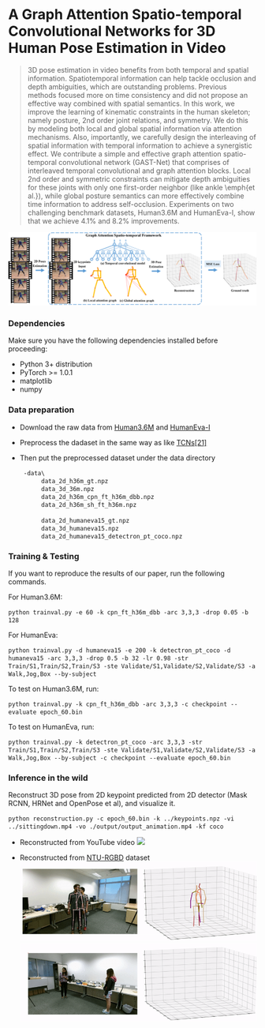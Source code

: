# A Graph Attention Spatio-temporal Convolutional Networks for 3D Human Pose Estimation in Video

>3D pose estimation in video benefits from both temporal and spatial information. Spatiotemporal information can help tackle occlusion and depth ambiguities, which are outstanding problems. Previous methods focused more on time consistency and did not propose an effective way combined with spatial semantics. In this work, we improve the learning of kinematic constraints in the human skeleton; namely posture, 2nd order joint relations, and symmetry. We do this by modeling both local and global spatial information via attention mechanisms. Also, importantly, we carefully design the interleaving of spatial information with temporal information to achieve a synergistic effect.
We contribute a simple and effective graph attention spatio-temporal convolutional network (GAST-Net) that comprises of interleaved temporal convolutional and graph attention blocks.
Local 2nd order and symmetric constraints can mitigate depth ambiguities for these joints with only one first-order neighbor (like ankle \emph{et al.}), while global posture semantics can more effectively combine time information to address self-occlusion. 
Experiments on two challenging benchmark datasets, Human3.6M and HumanEva-I, show that we achieve 4.1\% and 8.2\% improvements.

<img align=center>![GAST-Net Framework](./image/model.png)


### Dependencies
Make sure you have the following dependencies installed before proceeding:
- Python 3+ distribution
- PyTorch >= 1.0.1
- matplotlib
- numpy

### Data preparation
- Download the raw data from [Human3.6M](http://vision.imar.ro/human3.6m) and [HumanEva-I](http://humaneva.is.tue.mpg.de/)
- Preprocess the dadaset in the same way as like [TCNs[21]](https://github.com/facebookresearch/VideoPose3D/blob/master/DATASETS.md)
- Then put the preprocessed dataset under the data directory

       -data\
            data_2d_h36m_gt.npz
            data_3d_36m.npz
            data_2d_h36m_cpn_ft_h36m_dbb.npz
            data_2d_h36m_sh_ft_h36m.npz
        
            data_2d_humaneva15_gt.npz
            data_3d_humaneva15.npz
            data_2d_humaneva15_detectron_pt_coco.npz

### Training & Testing
If you want to reproduce the results of our paper, run the following commands.

For Human3.6M:
```
python trainval.py -e 60 -k cpn_ft_h36m_dbb -arc 3,3,3 -drop 0.05 -b 128
```

For HumanEva:
```
python trainval.py -d humaneva15 -e 200 -k detectron_pt_coco -d humaneva15 -arc 3,3,3 -drop 0.5 -b 32 -lr 0.98 -str Train/S1,Train/S2,Train/S3 -ste Validate/S1,Validate/S2,Validate/S3 -a Walk,Jog,Box --by-subject
```

To test on Human3.6M, run:
```
python trainval.py -k cpn_ft_h36m_dbb -arc 3,3,3 -c checkpoint --evaluate epoch_60.bin
```

To test on HumanEva, run:
```
python trainval.py -k detectron_pt_coco -arc 3,3,3 -str Train/S1,Train/S2,Train/S3 -ste Validate/S1,Validate/S2,Validate/S3 -a Walk,Jog,Box --by-subject -c checkpoint --evaluate epoch_60.bin
```


### Inference in the wild
Reconstruct 3D pose from 2D keypoint predicted from 2D detector (Mask RCNN, HRNet and OpenPose et al), and visualize it.
```
python reconstruction.py -c epoch_60.bin -k ../keypoints.npz -vi ../sittingdown.mp4 -vo ./output/output_animation.mp4 -kf coco
```
* Reconstructed from YouTube video
![](./image/Baseball.gif)

* Reconstructed from [NTU-RGBD](http://rose1.ntu.edu.sg/datasets/actionrecognition.asp) dataset 
![](./image/WalkApart.gif)
![](./image/WalkTowards.gif)